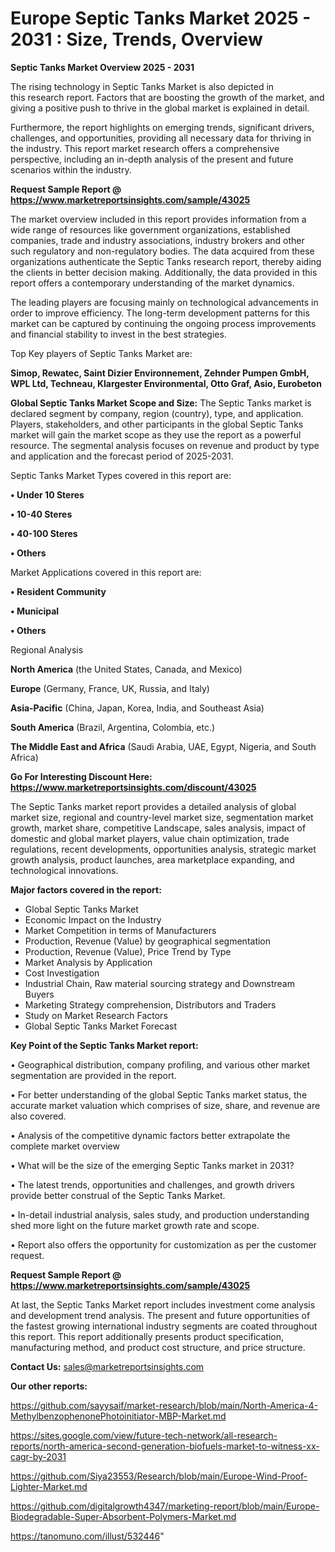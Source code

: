 # Europe Septic Tanks Market 2025 - 2031 : Size, Trends, Overview

<Strong> Septic Tanks Market Overview 2025 - 2031</strong>

The rising technology in Septic Tanks Market is also depicted in this research report. Factors that are boosting the growth of the market, and giving a positive push to thrive in the global market is explained in detail.

Furthermore, the report highlights on emerging trends, significant drivers, challenges, and opportunities, providing all necessary data for thriving in the industry. This report market research offers a comprehensive perspective, including an in-depth analysis of the present and future scenarios within the industry.

<strong>Request Sample Report @ <a href=https://www.marketreportsinsights.com/sample/43025>https://www.marketreportsinsights.com/sample/43025</a></strong>

The market overview included in this report provides information from a wide range of resources like government organizations, established companies, trade and industry associations, industry brokers and other such regulatory and non-regulatory bodies. The data acquired from these organizations authenticate the Septic Tanks research report, thereby aiding the clients in better decision making. Additionally, the data provided in this report offers a contemporary understanding of the market dynamics.

The leading players are focusing mainly on technological advancements in order to improve efficiency. The long-term development patterns for this market can be captured by continuing the ongoing process improvements and financial stability to invest in the best strategies.

Top Key players of Septic Tanks Market are:

<strong>Simop, Rewatec, Saint Dizier Environnement, Zehnder Pumpen GmbH, WPL Ltd, Techneau, Klargester Environmental, Otto Graf, Asio, Eurobeton</strong>

<strong><b>Global Septic Tanks Market Scope and Size:</b></strong>
The Septic Tanks market is declared segment by company, region (country), type, and application. Players, stakeholders, and other participants in the global Septic Tanks market will gain the market scope as they use the report as a powerful resource. The segmental analysis focuses on revenue and product by type and application and the forecast period of 2025-2031.

Septic Tanks Market Types covered in this report are:

<strong>•  Under 10 Steres

•  10-40 Steres

•  40-100 Steres

•  Others</strong>

Market Applications covered in this report are:

<strong>•  Resident Community

•  Municipal

•  Others</strong> 

Regional Analysis

<strong>North America</strong> (the United States, Canada, and Mexico)

<strong>Europe</strong> (Germany, France, UK, Russia, and Italy)

<strong>Asia-Pacific</strong> (China, Japan, Korea, India, and Southeast Asia)

<strong>South America</strong> (Brazil, Argentina, Colombia, etc.)

<strong>The Middle East and Africa</strong> (Saudi Arabia, UAE, Egypt, Nigeria, and South Africa)

<strong>Go For Interesting Discount Here: <a href=https://www.marketreportsinsights.com/discount/43025>https://www.marketreportsinsights.com/discount/43025</a></strong>

The Septic Tanks market report provides a detailed analysis of global market size, regional and country-level market size, segmentation market growth, market share, competitive Landscape, sales analysis, impact of domestic and global market players, value chain optimization, trade regulations, recent developments, opportunities analysis, strategic market growth analysis, product launches, area marketplace expanding, and technological innovations.

<strong><b>Major factors covered in the report:</b></strong>
<ul>
  <li>Global Septic Tanks Market </li>
  <li>Economic Impact on the Industry</li>
  <li>Market Competition in terms of Manufacturers</li>
  <li>Production, Revenue (Value) by geographical segmentation</li>
  <li>Production, Revenue (Value), Price Trend by Type</li>
  <li>Market Analysis by Application</li>
  <li>Cost Investigation</li>
  <li>Industrial Chain, Raw material sourcing strategy and Downstream Buyers</li>
  <li>Marketing Strategy comprehension, Distributors and Traders</li>
  <li>Study on Market Research Factors</li>
  <li>Global Septic Tanks Market Forecast</li>
</ul>

<strong><b>Key Point of the Septic Tanks Market report:</b></strong>

• Geographical distribution, company profiling, and various other market segmentation are provided in the report.

• For better understanding of the global Septic Tanks market status, the accurate market valuation which comprises of size, share, and revenue are also covered.

• Analysis of the competitive dynamic factors better extrapolate the complete market overview

• What will be the size of the emerging Septic Tanks market in 2031?

• The latest trends, opportunities and challenges, and growth drivers provide better construal of the Septic Tanks Market.

• In-detail industrial analysis, sales study, and production understanding shed more light on the future market growth rate and scope.

• Report also offers the opportunity for customization as per the customer request.

<strong>Request Sample Report @ <a href=https://www.marketreportsinsights.com/sample/43025>https://www.marketreportsinsights.com/sample/43025</a></strong>

At last, the Septic Tanks Market report includes investment come analysis and development trend analysis. The present and future opportunities of the fastest growing international industry segments are coated throughout this report. This report additionally presents product specification, manufacturing method, and product cost structure, and price structure.

<strong>Contact Us:</strong>
sales@marketreportsinsights.com

<strong>Our other reports:</strong>

<a href=https://github.com/sayysaif/market-research/blob/main/North-America-4-MethylbenzophenonePhotoinitiator-MBP-Market.md>https://github.com/sayysaif/market-research/blob/main/North-America-4-MethylbenzophenonePhotoinitiator-MBP-Market.md</a>

<a href=https://sites.google.com/view/future-tech-network/all-research-reports/north-america-second-generation-biofuels-market-to-witness-xx-cagr-by-2031>https://sites.google.com/view/future-tech-network/all-research-reports/north-america-second-generation-biofuels-market-to-witness-xx-cagr-by-2031</a>

<a href=https://github.com/Siya23553/Research/blob/main/Europe-Wind-Proof-Lighter-Market.md>https://github.com/Siya23553/Research/blob/main/Europe-Wind-Proof-Lighter-Market.md</a>

<a href=https://github.com/digitalgrowth4347/marketing-report/blob/main/Europe-Biodegradable-Super-Absorbent-Polymers-Market.md>https://github.com/digitalgrowth4347/marketing-report/blob/main/Europe-Biodegradable-Super-Absorbent-Polymers-Market.md</a>

<a href=https://tanomuno.com/illust/532446>https://tanomuno.com/illust/532446</a>"
